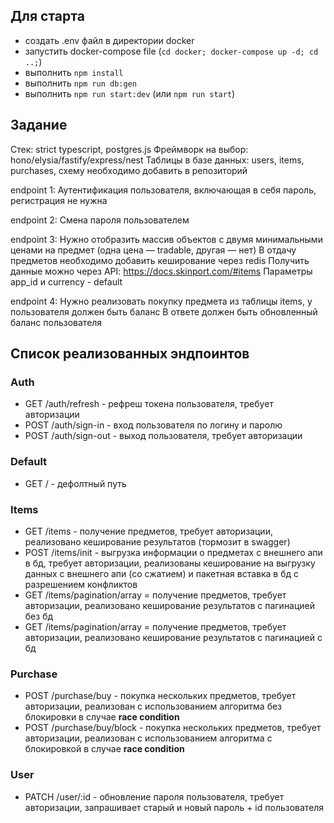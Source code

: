 ## Для старта
- создать .env файл в директории docker
- запустить docker-compose file (`cd docker; docker-compose up -d; cd ..;`)
- выполнить `npm install`
- выполнить `npm run db:gen`
- выполнить `npm run start:dev` (или `npm run start`)

## Задание
Стек: strict typescript, postgres.js
Фреймворк на выбор: hono/elysia/fastify/express/nest
Таблицы в базе данных: users, items, purchases, схему необходимо добавить в репозиторий

endpoint 1:
Аутентификация пользователя, включающая в себя пароль, регистрация не нужна

endpoint 2:
Смена пароля пользователем

endpoint 3:
Нужно отобразить массив объектов с двумя минимальными ценами на предмет (одна цена — tradable, другая — нет)
В отдачу предметов необходимо добавить кеширование через redis
Получить данные можно через API: https://docs.skinport.com/#items
Параметры app_id и currency - default

endpoint 4:
Нужно реализовать покупку предмета из таблицы items, у пользователя должен быть баланс
В ответе должен быть обновленный баланс пользователя

## Список реализованных эндпоинтов
### Auth
- GET /auth/refresh - рефреш токена пользователя, требует авторизации
- POST /auth/sign-in - вход пользователя по логину и паролю
- POST /auth/sign-out - выход пользователя, требует авторизации
### Default
- GET / - дефолтный путь
### Items
- GET /items - получение предметов, требует авторизации, реализовано кеширование результатов (тормозит в swagger)
- POST /items/init - выгрузка информации о предметах с внешнего апи в бд, требует авторизации, реализованы кеширование на выгрузку данных с внешнего апи (со сжатием) и пакетная вставка в бд с разрешением конфликтов
- GET /items/pagination/array = получение предметов, требует авторизации, реализовано кеширование результатов с пагинацией без бд
- GET /items/pagination/array = получение предметов, требует авторизации, реализовано кеширование результатов с пагинацией с бд
### Purchase
- POST /purchase/buy - покупка нескольких предметов, требует авторизации, реализован с использованием алгоритма без блокировки в случае **race condition**  
- POST /purchase/buy/block - покупка нескольких предметов, требует авторизации, реализован с использованием алгоритма c блокировкой в случае **race condition**
### User
- PATCH /user/:id - обновление пароля пользователя, требует авторизации, запрашивает старый и новый пароль + id пользователя